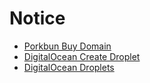 # Notice

- [Porkbun Buy Domain](porkbun-buy-domain.png)
- [DigitalOcean Create Droplet](digitalocean-create-droplet.jpeg)
- [DigitalOcean Droplets](digitalocean-droplets.png)
